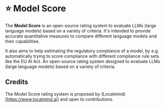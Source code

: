 # ⭐ Model Score
The **Model Score** is an open-source rating system to evaluate LLMs (large language models) based on a variety of criteria. It's intended to provide accurate quantitative measures to compare different language models and their capabilities.

It also aims to help estimating the regulatory compliance of a model, by e.g. automatically trying to score compliance with different compliance rule sets like the EU AI Act.
An open-source rating system designed to evaluate LLMs (large language models) based on a variety of criteria.

## Credits

The Model Score rating system is proposed by (Localmind)[https://www.localmind.ai] and open to contributions.
